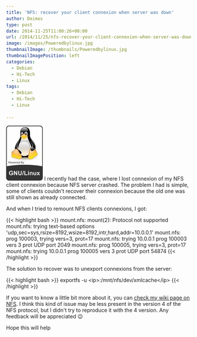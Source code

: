 ```yaml
---
title: 'NFS: recover your client connexion when server was down'
author: Deimos
type: post
date: 2014-11-25T11:00:26+00:00
url: /2014/11/25/nfs-recover-your-client-connexion-when-server-was-down/
image: /images/Poweredbylinux.jpg
thumbnailImage: /thumbnails/Poweredbylinux.jpg
thumbnailImagePosition: left
categories:
  - Debian
  - Hi-Tech
  - Linux
tags:
  - Debian
  - Hi-Tech
  - Linux

---
```

![Poweredbylinux](/images/Poweredbylinux.jpg)
I recently had the case, where I lost connexion of my NFS client connexion because NFS server crashed. The problem I had is simple, some of clients couldn't recover their connexion because the old one was still shown as already connected.

And when I tried to remount NFS clients connexions, I got:

{{< highlight bash >}}
mount.nfs: mount(2): Protocol not supported
mount.nfs: trying text-based options 'udp,sec=sys,rsize=8192,wsize=8192,intr,hard,addr=10.0.0.1'
mount.nfs: prog 100003, trying vers=3, prot=17
mount.nfs: trying 10.0.0.1 prog 100003 vers 3 prot UDP port 2049
mount.nfs: prog 100005, trying vers=3, prot=17
mount.nfs: trying 10.0.0.1 prog 100005 vers 3 prot UDP port 54874
{{< /highlight >}}

The solution to recover was to unexport connexions from the server:

{{< highlight bash >}}
exportfs -u &lt;ip>:/mnt/nfs/dev/xmlcache&lt;/ip>
{{< /highlight >}}

If you want to know a little bit more about it, you can [check my wiki page on NFS](https://wiki.deimos.fr/NFS_:_Mise_en_place_d%27un_serveur_NFS#mount.282.29:_Protocol_not_supported). I think this kind of issue may be less present in the version 4 of the NFS protocol, but I didn't try to reproduce it with the 4 version. Any feedback will be appreciated 😉

Hope this will help